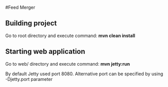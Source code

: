 #Feed Merger

## Building project
Go to root directory and execute command: **mvn clean install**

## Starting web application
Go to web/ directory and execute command: **mvn jetty:run**

By default Jetty used port 8080. Alternative port can be specified by using -Djetty.port parameter
